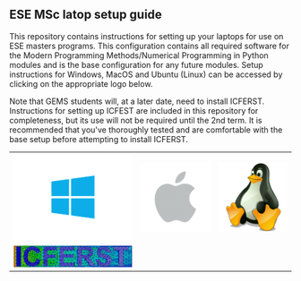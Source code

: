 ## ESE MSc latop setup guide
This repository contains instructions for setting up your laptops for use on ESE masters programs. This configuration contains all required software for the Modern Programming Methods/Numerical Programming in Python modules and is the base configuration for any future modules. Setup instructions for Windows, MacOS and Ubuntu (Linux) can be accessed by clicking on the appropriate logo below.

Note that GEMS students will, at a later date, need to install ICFERST. Instructions for setting up ICFEST are included in this repository for completeness, but its use will not be required until the 2nd term. It is recommended that you've thoroughly tested and are comfortable with the base setup before attempting to install ICFERST.

<table>
  <tr>
    <td>
      <a href="setup-instructions/windows.md">
        <img src="images/logo-windows.png" alt="Windows">
      </a>
    </td>
    <td>
      <a href="setup-instructions/macos.md">
        <img src="images/logo-macos.png" alt="macOS">
      </a>
    </td>
    <td>
      <a href="setup-instructions/ubuntu.md">
        <img src="images/logo-linux.png" alt="Ubuntu">
      </a>
    </td>
  </tr>
   <tr>
    <td>
      <a href="setup-instructions/ICFERST.md">
        <img src="images/Logo_IC_FERST.png" alt="ICFERST">
      </a>
    </td>
</table>
